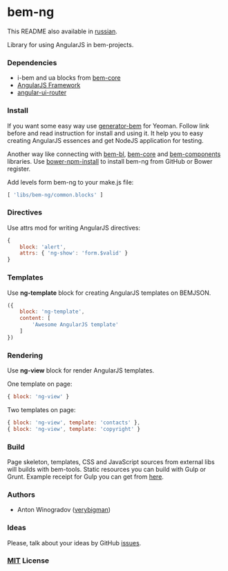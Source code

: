 # bem-ng

This README also available in [russian](https://github.com/verybigman/bem-ng/blob/master/README.ru.md).

Library for using AngularJS in bem-projects.

### Dependencies

- i-bem and ua blocks from [bem-core](https//github.com/bem/bem-core)
- [AngularJS Framework](https://angularjs.org/)
- [angular-ui-router](https://github.com/angular-ui/ui-router)

### Install

If you want some easy way use [generator-bem](https://github.com/verybigman/generator-bem) for Yeoman.
Follow link before and read instruction for install and using it. It help you to
easy creating AngularJS essences and get NodeJS application for testing.

Another way like connecting with [bem-bl](https//github.com/bem/bem-bl),
[bem-core](https//github.com/bem/bem-core) and [bem-components](https//github.com/bem/bem-components) libraries. Use [bower-npm-install](https://github.com/arikon/bower-npm-install) to install bem-ng from GitHub or Bower register.

Add levels form bem-ng to your make.js file:

``` javascript
[ 'libs/bem-ng/common.blocks' ]
```

### Directives

Use attrs mod for writing AngularJS directives:

``` javascript
{ 
    block: 'alert', 
    attrs: { 'ng-show': 'form.$valid' } 
}
```

### Templates

Use __ng-template__ block for creating AngularJS templates on BEMJSON.

``` javascript
({ 
    block: 'ng-template', 
    content: [ 
        'Awesome AngularJS template' 
    ] 
})
```

### Rendering

Use __ng-view__ block for render AngularJS templates.

One template on page:

``` javascript
{ block: 'ng-view' }
```

Two templates on page:

``` javascript
{ block: 'ng-view', template: 'contacts' },
{ block: 'ng-view', template: 'copyright' }
```
### Build

Page skeleton, templates, CSS and JavaScript sources
from external libs will builds with bem-tools. Static resources you can build with Gulp or Grunt. Example receipt for Gulp you can get from
[here](https://gist.github.com/verybigman/522f9b4f0fbd08d7753d).

### Authors

- Anton Winogradov ([verybigman](https://github.com/verybigman))

### Ideas

Please, talk about your ideas by GitHub [issues](https://github.com/verybigman/bem-ng/issues).

### [MIT](http://en.wikipedia.org/wiki/MIT_License) License

